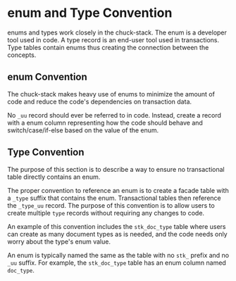 # enum and Type Convention

enums and types work closely in the chuck-stack. The enum is a developer tool used in code. A type record is an end-user tool used in transactions. Type tables contain enums thus creating the connection between the concepts.

## enum Convention

The chuck-stack makes heavy use of enums to minimize the amount of code and reduce the code's dependencies on transaction data.

No `_uu` record should ever be referred to in code. Instead, create a record with a enum column representing how the code should behave and switch/case/if-else based on the value of the enum.

## Type Convention

The purpose of this section is to describe a way to ensure no transactional table directly contains an enum.

The proper convention to reference an enum is to create a facade table with a `_type` suffix that contains the enum. Transactional tables then reference the `_type_uu` record. The purpose of this convention is to allow users to create multiple `type` records without requiring any changes to code.

An example of this convention includes the `stk_doc_type` table where users can create as many document types as is needed, and the code needs only worry about the type's enum value.

An enum is typically named the same as the table with no `stk_` prefix and no `_uu` suffix. For example, the `stk_doc_type` table has an enum column named `doc_type`.
